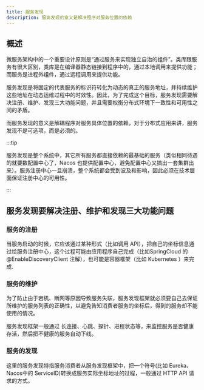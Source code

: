 ```yaml
---
title: 服务发现
description: 服务发现的意义是解决程序对服务位置的依赖
---
```

## 概述
微服务架构中的一个重要设计原则是“通过服务来实现独立自治的组件”。类库跟服务有很大区别，类库是在编译器静态链接到程序中的，通过本地调用来提供功能；而服务是进程外组件，通过远程调用来提供功能。

服务发现是将固定的代表服务的标识符转化为动态的真正的服务地址，并持续维护这些地址在动态运维过程中的时效性。因此，为了完成这个目标，服务发现需要解决注册、维护、发现三大功能问题，并且需要权衡分布式环境下一致性和可用性之间的矛盾。


而服务发现的意义是解耦程序对服务具体位置的依赖，对于分布式应用来讲，服务发现不是可选项，而是必须的。

:::tip 

服务发现是整个系统中，其它所有服务都直接依赖的最基础的服务（类似相同待遇的就要数配置中心了，Nacos 也提供配置中心，避免配置中心又搞出一套集群出来）。服务注册中心一旦崩溃，整个系统都会受到波及和影响，因此必须在技术层面保证注册中心的可用性。

:::

## 服务发现要解决注册、维护和发现三大功能问题

### 服务的注册
当服务启动的时候，它应该通过某种形式（比如调用 API），把自己的坐标信息通过给服务注册中心，这个过程可能由应用程序自己完成（比如SpringCloud 的 @EnableDiscoveryClient 注解），也可能是容器框架（比如 Kubernetes ）来完成.

### 服务的维护
为了防止由于宕机、断网等原因导致服务失联，服务发现框架就必须要自己去保证所维护的服务列表的正确性，以避免告知消费者服务的坐标后，得到的服务却不能使用的情况。

服务发现框架一般通过 长连接、心跳、探针、进程状态等，来监控服务是否健康存活，然后把不健康的服务自动下线。
### 服务的发现
这里的服务发现特指服务消费者从服务发现框架中，把一个符号(比如 Eureka、Nacos中的 ServiceID)转换成服务实际坐标地址的过程，一般通过 HTTP API 请求的方式。